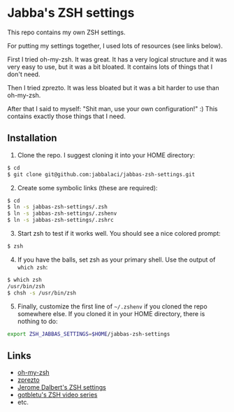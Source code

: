 # Jabba's ZSH settings

This repo contains my own ZSH settings.

For putting my settings together, I used
lots of resources (see links below).

First I tried oh-my-zsh. It was great. It has a very
logical structure and it was very easy to use, but it
was a bit bloated. It contains lots of things that I
don't need.

Then I tried zprezto. It was less bloated but it was
a bit harder to use than oh-my-zsh.

After that I said to myself: "Shit man, use your own
configuration!" :) This contains exactly those things
that I need.

## Installation

1. Clone the repo. I suggest cloning it into your HOME directory:

```bash
$ cd
$ git clone git@github.com:jabbalaci/jabbas-zsh-settings.git
```

2. Create some symbolic links (these are required):

```bash
$ cd
$ ln -s jabbas-zsh-settings/.zsh
$ ln -s jabbas-zsh-settings/.zshenv
$ ln -s jabbas-zsh-settings/.zshrc
```

3. Start zsh to test if it works well. You should see a nice colored prompt:

```bash
$ zsh
```

4. If you have the balls, set zsh as your primary shell. Use the output of `which zsh`:

```bash
$ which zsh
/usr/bin/zsh
$ chsh -s /usr/bin/zsh
```

5. Finally, customize the first line of `~/.zshenv` if you cloned the repo
somewhere else. If you cloned it in your HOME directory, there is nothing
to do:

```bash
export ZSH_JABBAS_SETTINGS=$HOME/jabbas-zsh-settings
```


## Links

* [oh-my-zsh](https://github.com/robbyrussell/oh-my-zsh)
* [zprezto](https://github.com/sorin-ionescu/prezto)
* [Jerome Dalbert's ZSH settings](https://github.com/jeromedalbert/dotfiles)
* [gotbletu's ZSH video series](https://www.youtube.com/playlist?list=PL66D9420766CE3902)
* etc.
